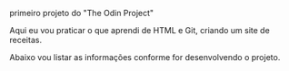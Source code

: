 primeiro projeto do "The Odin Project"

Aqui eu vou praticar o que aprendi de HTML e Git, criando um site de receitas.

Abaixo vou listar as informações conforme for desenvolvendo o projeto.